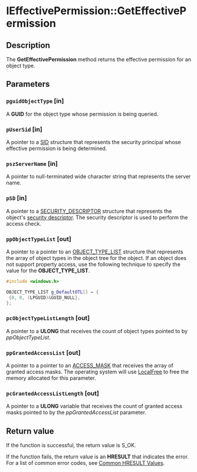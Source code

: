 # IEffectivePermission::GetEffectivePermission

## Description

The **GetEffectivePermission** method returns the effective permission for an object type.

## Parameters

### `pguidObjectType` [in]

A **GUID** for the object type whose permission is being queried.

### `pUserSid` [in]

A pointer to a [SID](https://learn.microsoft.com/windows/desktop/api/winnt/ns-winnt-sid) structure that represents the security principal whose effective permission is being determined.

### `pszServerName` [in]

A pointer to null-terminated wide character string that represents the server name.

### `pSD` [in]

A pointer to a [SECURITY_DESCRIPTOR](https://learn.microsoft.com/windows/desktop/api/winnt/ns-winnt-security_descriptor) structure that represents the object's [security descriptor](https://learn.microsoft.com/windows/desktop/SecGloss/s-gly). The security descriptor is used to perform the access check.

### `ppObjectTypeList` [out]

A pointer to a pointer to an [OBJECT_TYPE_LIST](https://learn.microsoft.com/windows/desktop/api/winnt/ns-winnt-object_type_list) structure that represents the array of object types in the object tree for the object. If an object does not support property access, use the following technique to specify the value for the **OBJECT_TYPE_LIST**.

```cpp
#include <windows.h>

OBJECT_TYPE_LIST g_DefaultOTL[] = {
 {0, 0, (LPGUID)&GUID_NULL},
};

```

### `pcObjectTypeListLength` [out]

A pointer to a **ULONG** that receives the count of object types pointed to by *ppObjectTypeList*.

### `ppGrantedAccessList` [out]

A pointer to a pointer to an [ACCESS_MASK](https://learn.microsoft.com/windows/desktop/SecAuthZ/access-mask) that receives the array of granted access masks. The operating system will use [LocalFree](https://learn.microsoft.com/windows/desktop/api/winbase/nf-winbase-localfree) to free the memory allocated for this parameter.

### `pcGrantedAccessListLength` [out]

A pointer to a **ULONG** variable that receives the count of granted access masks pointed to by the *ppGrantedAccessList* parameter.

## Return value

If the function is successful, the return value is S_OK.

If the function fails, the return value is an **HRESULT** that indicates the error. For a list of common error codes, see [Common HRESULT Values](https://learn.microsoft.com/windows/desktop/SecCrypto/common-hresult-values).
